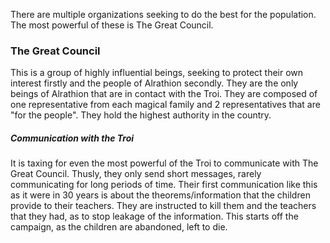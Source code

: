 There are multiple organizations seeking to do the best for the population. The most powerful of these is The Great Council.

### The Great Council

This is a group of highly influential beings, seeking to protect their own interest firstly and the people of Alrathion secondly. They are the only beings of Alrathion that are in contact with the Troi. They are composed of one representative from each magical family and 2 representatives that are "for the people".
They hold the highest authority in the country.

##### Communication with the Troi
It is taxing for even the most powerful of the Troi to communicate with The Great Council. Thusly, they only send short messages, rarely communicating for long periods of time. Their first communication like this as it were in 30 years is about the theorems/information that the children provide to their teachers. They are instructed to kill them and the teachers that they had, as to stop leakage of the information. This starts off the campaign, as the children are abandoned, left to die.